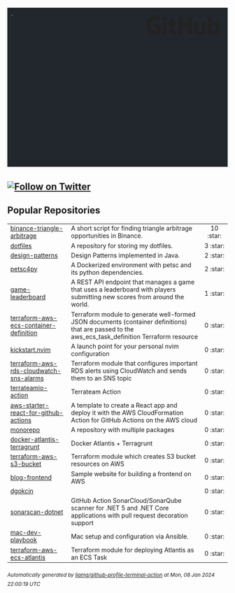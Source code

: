 ![gifOS](os.gif)

[![Follow on Twitter](https://shields.io/twitter/follow/deniz_gokcin?label=Follow)](https://twitter.com/deniz_gokcin) 
---

## Popular Repositories
<table>
<tr><td><a href="https://github.com/dgokcin/binance-triangle-arbitrage">binance-triangle-arbitrage</a></td><td>A short script for finding triangle arbitrage  opportunities in Binance.</td><td align="center" width="12%">10 :star:</td></tr>
<tr><td><a href="https://github.com/dgokcin/dotfiles">dotfiles</a></td><td>A repository for storing my dotfiles.</td><td align="center" width="12%">3 :star:</td></tr>
<tr><td><a href="https://github.com/dgokcin/design-patterns">design-patterns</a></td><td>Design Patterns implemented in Java.</td><td align="center" width="12%">2 :star:</td></tr>
<tr><td><a href="https://github.com/dgokcin/petsc4py">petsc4py</a></td><td>A Dockerized environment with petsc and its python dependencies.</td><td align="center" width="12%">2 :star:</td></tr>
<tr><td><a href="https://github.com/dgokcin/game-leaderboard">game-leaderboard</a></td><td>A REST API endpoint that manages a game that uses a leaderboard with players submitting new scores from around the world.</td><td align="center" width="12%">1 :star:</td></tr>
<tr><td><a href="https://github.com/dgokcin/terraform-aws-ecs-container-definition">terraform-aws-ecs-container-definition</a></td><td>Terraform module to generate well-formed JSON documents (container definitions) that are passed to the  aws_ecs_task_definition Terraform resource</td><td align="center" width="12%">0 :star:</td></tr>
<tr><td><a href="https://github.com/dgokcin/kickstart.nvim">kickstart.nvim</a></td><td>A launch point for your personal nvim configuration</td><td align="center" width="12%">0 :star:</td></tr>
<tr><td><a href="https://github.com/dgokcin/terraform-aws-rds-cloudwatch-sns-alarms">terraform-aws-rds-cloudwatch-sns-alarms</a></td><td>Terraform module that configures important RDS alerts using CloudWatch and sends them to an SNS topic</td><td align="center" width="12%">0 :star:</td></tr>
<tr><td><a href="https://github.com/dgokcin/terrateamio-action">terrateamio-action</a></td><td>Terrateam Action</td><td align="center" width="12%">0 :star:</td></tr>
<tr><td><a href="https://github.com/dgokcin/aws-starter-react-for-github-actions">aws-starter-react-for-github-actions</a></td><td>A template to create a React app and deploy it with the AWS CloudFormation Action for GitHub Actions on the AWS cloud</td><td align="center" width="12%">0 :star:</td></tr>
<tr><td><a href="https://github.com/dgokcin/monorepo">monorepo</a></td><td>A repository with multiple packages</td><td align="center" width="12%">0 :star:</td></tr>
<tr><td><a href="https://github.com/dgokcin/docker-atlantis-terragrunt">docker-atlantis-terragrunt</a></td><td>Docker Atlantis + Terragrunt</td><td align="center" width="12%">0 :star:</td></tr>
<tr><td><a href="https://github.com/dgokcin/terraform-aws-s3-bucket">terraform-aws-s3-bucket</a></td><td>Terraform module which creates S3 bucket resources on AWS</td><td align="center" width="12%">0 :star:</td></tr>
<tr><td><a href="https://github.com/dgokcin/blog-frontend">blog-frontend</a></td><td>Sample website for building a frontend on AWS</td><td align="center" width="12%">0 :star:</td></tr>
<tr><td><a href="https://github.com/dgokcin/dgokcin">dgokcin</a></td><td></td><td align="center" width="12%">0 :star:</td></tr>
<tr><td><a href="https://github.com/dgokcin/sonarscan-dotnet">sonarscan-dotnet</a></td><td>GitHub Action SonarCloud/SonarQube scanner for .NET 5 and .NET Core applications with pull request decoration support</td><td align="center" width="12%">0 :star:</td></tr>
<tr><td><a href="https://github.com/dgokcin/mac-dev-playbook">mac-dev-playbook</a></td><td>Mac setup and configuration via Ansible.</td><td align="center" width="12%">0 :star:</td></tr>
<tr><td><a href="https://github.com/dgokcin/terraform-aws-ecs-atlantis">terraform-aws-ecs-atlantis</a></td><td>Terraform module for deploying Atlantis as an ECS Task</td><td align="center" width="12%">0 :star:</td></tr>
</table>



<sub><i>Automatically generated by [liamg/github-profile-terminal-action](https://github.com/liamg/github-profile-terminal-action) at Mon, 08 Jan 2024 22:00:19 UTC</i></sub>

